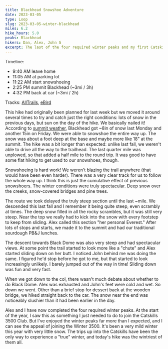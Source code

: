 ```yaml
---
title: Blackhead Snowshoe Adventure
date: 2023-03-05
type: Loop
slug: 2023-03-05-winter-blackhead
miles: 6.2
hike_hours: 5.0
peaks: Blackhead
hikers: Dan, Alex, John G
excerpt: The last of the four required winter peaks and my first Catskills snowshoeing adventure. Alex's "personal Everest".
---
```


Timeline:

- 9:40 AM leave home
- 11:05 AM at parking lot
- 11:22 AM start snowshoeing
- 2:25 PM summit Blackhead (~3mi / 3h)
- 4:32 PM back at car (~3mi / 2h)

Tracks: [AllTrails], [eBird]

This hike had originally been planned for last week but we moved it around several times to try and catch just the right conditions: lots of snow in the previous days, but sun on the day of the hike. We basically nailed it! According to [summit weather], Blackhead got ~8in of snow last Monday and another 15in on Friday. We were able to snowshoe the entire way up. The snow was about a foot deep at the base and maybe more like 18" at the summit. The hike was a bit longer than expected: unlike last fall, we weren't able to drive all the way to the trailhead. The last quarter mile was unplowed, so that added a half mile to the round trip. It was good to have some flat hiking to get used to our snowshoes, though.

Snowshoeing is hard work! We weren't blazing the trail anywhere (that would have been even harder). There was a very clear track for us to follow the whole way up. I think this is just the cumulative effect of previous snowshoers. The winter conditions were truly spectacular. Deep snow over the creeks, snow-covered bridges and pine trees.

The route we took delayed the truly steep section until the last ~mile. We descended this last fall and I remember it being quite steep, even scrambly at times. The deep snow filled in all the rocky scrambles, but it was still very steep. Near the top we really had to kick into the snow with every footstep to keep from sliding. Alex called this section "her personal Everest." After lots of stops and starts, we made it to the summit and had our traditional sourdough PB&J lunches.

The descent towards Black Dome was also very steep and had spectacular views. At some point the trail started to look more like a "chute" and Alex started sliding down on her butt. I noticed John behind me was doing the same. I figured he'd stop before he got to me, but that started to look increasingly unlikely. I barely jumped out of the way in time! Sliding down was fun and very fast.

When we got down to the col, there wasn't much debate about whether to do Black Dome. Alex was exhausted and John's feet were cold and wet. So down we went. Other than a brief stop for dessert back at the wooden bridge, we hiked straight back to the car. The snow near the end was noticeably slushier than it had been earlier in the day.

Alex and I have now completed the four required winter peaks. At the start of the year, I saw this as something I just needed to do to join the Catskills 3500 Club. But I've enjoyed the winter peaks far more than I expected, and I can see the appeal of joining the Winter 3500. It's been a very mild winter this year with very little snow. The trips up into the Catskills have been the only way to experience a "true" winter, and today's hike was the wintriest of them all.

[AllTrails]: https://www.alltrails.com/explore/recording/afternoon-snowshoe-at-black-dome-and-thomas-cole-mountain-via-batavia-kill-trail-d40d35b
[eBird]: https://ebird.org/checklist/S130308701
[summit weather]: https://www.mountain-forecast.com/peaks/Blackhead-New-York/forecasts/1204

